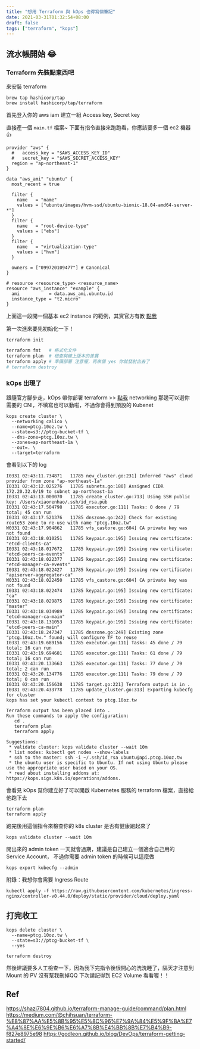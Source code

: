 ```yaml
---
title: "想用 Terraform 與 kOps 也得寫個筆記"
date: 2021-03-31T01:32:54+08:00
draft: false
tags: ["terraform", "kops"]
---
```


## 流水帳開始 😂

### Terraform 先裝點東西吧
來安裝 terraform
```
brew tap hashicorp/tap
brew install hashicorp/tap/terraform
```

首先登入你的 aws iam 建立一組 Access key, Secret key

直接產一個 `main.tf` 檔案~
下面有指令直接來跑跑看，你應該要多一個 ec2 機器👍
```
provider "aws" {
  #   access_key = "$AWS_ACCESS_KEY_ID"
  #   secret_key = "$AWS_SECRET_ACCESS_KEY"
  region = "ap-northeast-1"
}

data "aws_ami" "ubuntu" {
  most_recent = true

  filter {
    name   = "name"
    values = ["ubuntu/images/hvm-ssd/ubuntu-bionic-18.04-amd64-server-*"]
  }
  filter {
    name   = "root-device-type"
    values = ["ebs"]
  }
  filter {
    name   = "virtualization-type"
    values = ["hvm"]
  }

  owners = ["099720109477"] # Canonical
}

# resource <resource_type> <resource_name>
resource "aws_instance" "example" {
  ami           = data.aws_ami.ubuntu.id
  instance_type = "t2.micro"
}
```
上面這一段開一個基本 ec2 instance 的範例，其實官方有教 [點我](https://registry.terraform.io/providers/hashicorp/aws/latest/docs/resources/instance)

第一次進來要先初始化一下！
```
terraform init
```

```bash
terraform fmt   # 格式化文件
terraform plan  # 檢查與線上版本的差異
terraform apply # 準備部署 注意喔，再來個 yes 你就發射出去了
# terraform destroy
```

### kOps 出現了
跟隨官方腳步走，kOps 帶你部署 terraform >> [點我](https://github.com/kubernetes/kops/blob/master/docs/terraform.md)
networking 那邊可以選你需要的 CNI，不填寫也可以動啦，不過你會得到預設的 Kubenet

```
kops create cluster \
  --networking calico \ 
  --name=ptcg.10oz.tw \
  --state=s3://ptcg-bucket-tf \
  --dns-zone=ptcg.10oz.tw \
  --zones=ap-northeast-1a \
  --out=. \
  --target=terraform
```

會看到以下的 log
```
I0331 02:43:11.734871   11785 new_cluster.go:231] Inferred "aws" cloud provider from zone "ap-northeast-1a"
I0331 02:43:12.025276   11785 subnets.go:180] Assigned CIDR 172.20.32.0/19 to subnet ap-northeast-1a
I0331 02:43:13.000070   11785 create_cluster.go:713] Using SSH public key: /Users/xiaorenhao/.ssh/id_rsa.pub
I0331 02:43:17.504798   11785 executor.go:111] Tasks: 0 done / 79 total; 45 can run
I0331 02:43:17.521376   11785 dnszone.go:242] Check for existing route53 zone to re-use with name "ptcg.10oz.tw"
W0331 02:43:17.904862   11785 vfs_castore.go:604] CA private key was not found
I0331 02:43:18.010251   11785 keypair.go:195] Issuing new certificate: "etcd-clients-ca"
I0331 02:43:18.017672   11785 keypair.go:195] Issuing new certificate: "etcd-peers-ca-events"
I0331 02:43:18.022377   11785 keypair.go:195] Issuing new certificate: "etcd-manager-ca-events"
I0331 02:43:18.022427   11785 keypair.go:195] Issuing new certificate: "apiserver-aggregator-ca"
W0331 02:43:18.022450   11785 vfs_castore.go:604] CA private key was not found
I0331 02:43:18.022474   11785 keypair.go:195] Issuing new certificate: "ca"
I0331 02:43:18.029875   11785 keypair.go:195] Issuing new certificate: "master"
I0331 02:43:18.034989   11785 keypair.go:195] Issuing new certificate: "etcd-manager-ca-main"
I0331 02:43:18.131053   11785 keypair.go:195] Issuing new certificate: "etcd-peers-ca-main"
I0331 02:43:18.247347   11785 dnszone.go:249] Existing zone "ptcg.10oz.tw." found; will configure TF to reuse
I0331 02:43:19.689156   11785 executor.go:111] Tasks: 45 done / 79 total; 16 can run
I0331 02:43:19.694681   11785 executor.go:111] Tasks: 61 done / 79 total; 16 can run
I0331 02:43:20.133663   11785 executor.go:111] Tasks: 77 done / 79 total; 2 can run
I0331 02:43:20.134776   11785 executor.go:111] Tasks: 79 done / 79 total; 0 can run
I0331 02:43:20.156638   11785 target.go:221] Terraform output is in .
I0331 02:43:20.433778   11785 update_cluster.go:313] Exporting kubecfg for cluster
kops has set your kubectl context to ptcg.10oz.tw

Terraform output has been placed into .
Run these commands to apply the configuration:
   cd .
   terraform plan
   terraform apply

Suggestions:
 * validate cluster: kops validate cluster --wait 10m
 * list nodes: kubectl get nodes --show-labels
 * ssh to the master: ssh -i ~/.ssh/id_rsa ubuntu@api.ptcg.10oz.tw
 * the ubuntu user is specific to Ubuntu. If not using Ubuntu please use the appropriate user based on your OS.
 * read about installing addons at: https://kops.sigs.k8s.io/operations/addons.
```

會看見 kOps 幫你建立好了可以開啟 Kubernetes 服務的 terraform 檔案，直接給他跑下去
```
terraform plan
terraform apply
```

跑完後用這個指令來檢查你的 k8s cluster 是否有健康跑起來了
```
kops validate cluster --wait 10m
```


開出來的 admin token 一天就會過期，建議是自己建立一個適合自己用的 Service Account，
不過你需要 admin token 的時候可以這麼做
```
kops export kubecfg --admin
```

附錄：我想你會需要 Ingress Route
```
kubectl apply -f https://raw.githubusercontent.com/kubernetes/ingress-nginx/controller-v0.44.0/deploy/static/provider/cloud/deploy.yaml
```

## 打完收工
```
kops delete cluster \
  --name=ptcg.10oz.tw \
  --state=s3://ptcg-bucket-tf \
  --yes
```

```
terraform destroy
```

然後建議要多人工檢查一下，因為我下完指令後很開心的洗洗睡了，隔天才注意到 Mount 的 PV 沒有幫我刪掉QQ
下次請記得到 EC2 Volume 看看喔！！


## Ref
https://shazi7804.github.io/terraform-manage-guide/command/plan.html
https://medium.com/@chihsuan/terraform-%E8%87%AA%E5%8B%95%E5%8C%96%E7%9A%84%E5%9F%BA%E7%A4%8E%E6%9E%B6%E6%A7%8B%E4%BB%8B%E7%B4%B9-f827e8975e98
https://godleon.github.io/blog/DevOps/terraform-getting-started/

